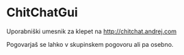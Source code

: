 # ChitChatGui

Uporabniški umesnik za klepet na http://chitchat.andrej.com

Pogovarjaš se lahko v skupinskem pogovoru ali pa osebno.
